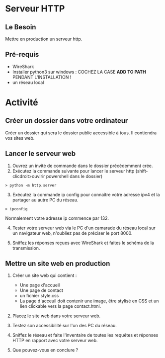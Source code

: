 # Serveur HTTP

## Le Besoin
Mettre en production un serveur http. 

## Pré-requis
- WireShark
- Installer python3 sur windows : COCHEZ LA CASE **ADD TO PATH** PENDANT L'INSTALLATION ! 
- un réseau local

# Activité
## Créer un dossier dans votre ordinateur 
Créer un dossier qui sera le dossier public accessible à tous. Il contiendra vos sites web.

## Lancer le serveur web
1. Ouvrez un invité de commande dans le dossier précédemment crée.
2. Exécutez la commande suivante pour lancer le serveur http (shift-clicdroit>ouvirir powershell dans le dossier)
```
> python -m http.server
```
3. Exécutez la commande ip config pour connaître votre adresse ipv4 et la partager au autre PC du réseau.
```
> ipconfig
```
Normalement votre adresse ip commence par 132.

4. Tester votre serveur web via le PC d'un camarade du réseau local sur un navigateur web, n'oubliez pas de préciser le port 8000.

5. Sniffez les réponses reçues avec WireShark et faites le schéma de la transmission.


## Mettre un site web en production

1. Créer un site web qui contient :
    - Une page d'accueil
    - Une page de contact
    - un fichier style.css
    - La page d'acceuil doit contenir une image, être stylisé en CSS et un lien clickable vers la page contact.html.

2. Placez le site web dans votre serveur web.

3. Testez son accessibilité sur l'un des PC du réseau.

4. Sniffez le réseau et faite l'inventaire de toutes les requêtes et réponses HTTP en rapport avec votre serveur web.

5. Que pouvez-vous en conclure ?


